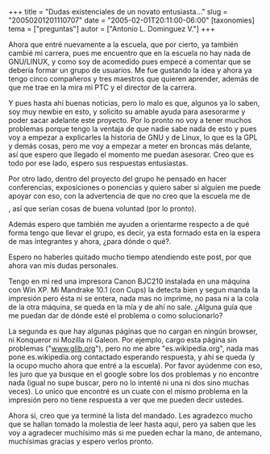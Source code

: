 +++
title = "Dudas existenciales de un novato entusiasta..."
slug = "20050201201110707"
date = "2005-02-01T20:11:00-06:00"
[taxonomies]
tema = ["preguntas"]
autor = ["Antonio L. Dominguez V."]
+++

Ahora que entré nuevamente a la escuela, que por cierto, ya también
cambié mi carrera, pues me encuentro que en la escuela no hay nada de
GNU/LINUX, y como soy de acomedido pues empecé a comentar que se debería
formar un grupo de usuarios. Me fue gustando la idea y ahora ya tengo
cinco compañeros y tres maestros que quieren aprender, además de que me
trae en la mira mi PTC y el director de la carrera.

<!-- more -->
Y pues hasta ahí buenas noticias, pero lo malo es que, algunos ya lo
saben, soy muy newbie en esto, y solicito su amable ayuda para
asesorarme y poder sacar adelante este proyecto. Por lo pronto no voy a
tener muchos problemas porque tengo la ventaja de que nadie sabe nada de
esto y pues voy a empezar a explicarles la historia de GNU y de Linux,
lo que es la GPL y demás cosas, pero me voy a empezar a meter en broncas
más delante, así que espero que llegado el momento me puedan asesorar.
Creo que es todo por ese lado, espero sus respuestas entusiastas.

Por otro lado, dentro del proyecto del grupo he pensado en hacer
conferencias, exposiciones o ponencias y quiero saber si alguien me
puede apoyar con eso, con la advertencia de que no creo que la escuela
me de $$$$, así que serían cosas de buena voluntad (por lo pronto).

Además espero que también me ayuden a orientarme respecto a de qué forma
tengo que llevar el grupo, es decir, ya esta formado esta en la espera
de mas integrantes y ahora, ¿para dónde o qué?.

Espero no haberles quitado mucho tiempo atendiendo este post, por que
ahora van mis dudas personales.

Tengo en mi red una impresora Canon BJC210 instalada en una máquina con
Win XP. Mi Mandrake 10.1 (con Cups) la detecta bien y segun manda la
impresión pero ésta ni se entera, nada mas no imprime, no pasa ni a la
cola de la otra máquina, se queda en la mía y de ahí no sale. ¿Alguna
guía que me puedan dar de dónde esté el problema o como solucionarlo?

La segunda es que hay algunas páginas que no cargan en ningún browser,
ni Konqueror ni Mozilla ni Galeon. Por ejemplo, cargo esta página sin
problemas (&quot;www.glib.org&quot;), pero no me abre
&quot;es.wikipedia.org&quot;, nada mas pone es.wikipedia.org contactado
esperando respuesta, y ahí se queda (y la ocupo mucho ahora que entré a
la escuela). Por favor ayúdenme con eso, les juro que ya busque en el
google sobre los dos problemas y no encontre nada (igual no supe buscar,
pero no lo intenté ni una ni dos sino muchas veces). Lo unico que
encontré es un cuate con el mismo problema en la impresión pero no tiene
respuesta a ver que me pueden decir ustedes.

Ahora sí, creo que ya terminé la lista del mandado. Les agradezco mucho
que se hallan tomado la molestia de leer hasta aqui, pero ya saben que
les voy a agradecer muchísimo más si me pueden echar la mano, de
antemano, muchísimas gracias y espero verlos pronto.

